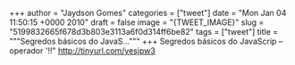 
+++
author = "Jaydson Gomes"
categories = ["tweet"]
date = "Mon Jan 04 11:50:15 +0000 2010"
draft = false
image = "{TWEET_IMAGE}"
slug = "5199832665f678d3b803e3113a6f0d314ff6be82"
tags = ["tweet"]
title = """Segredos básicos do JavaS..."""
+++
Segredos básicos do JavaScrip – operador '!!"  http://tinyurl.com/yesjpw3
